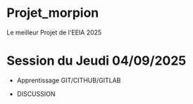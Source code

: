 # Projet_morpion
Le meilleur Projet de l'EEIA 2025


# Session du Jeudi 04/09/2025

- Apprentissage GIT/CITHUB/GITLAB

- DISCUSSION
